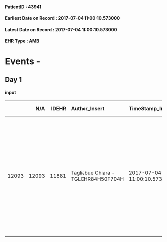 
#### PatientID : 43941
#### Earliest Date on Record : 2017-07-04 11:00:10.573000
#### Latest Date on Record : 2017-07-04 11:00:10.573000
#### EHR Type : AMB

# Events - 

## Day 1

#### input
|       |    N/A |   IDEHR | Author_Insert                       | TimeStamp_Insert           | EHRType   |   PatientID |   IDDigitalSignDocument | persone_vicine   |   Unnamed: 0_x.1 |   IDANAMNESI_SOCIALE | Patient   | FamigliaAltro   | Paziente_T   | FamigliaAltro_T   |   Non_Rilevabile_x.1 | Note_Non_Rilevabile_x.1   | opt_Problemi   | Note_I                                                                                                                                                                                            | chk_contr_sintomi   | chk_competenza                                 | opt_paziente_a      | opt_famiglia_a   | opt_adeguatezza   | ds_note_ad                                                                                                      | opt_paziente_solo   | ds_note_con                         | opt_presente_assente   | Presenza_minori   | Caregiver_principale   | opt_capacita     | ds_familiari_coinv                                                                                                   | opt_necessario   | opt_presente   | opt_risorse_ec   | opt_paziente_psi   | opt_Ins_vol   | opt_esenzione   | opt_inv_civile            |   ds_codice_es | Needs     | Domestic partnership   | Fragility   | opt_disponibilita_f   | opt_indennita_acc         | opt_legge                 | opt_famiglia_psi   | opt_disponibilit_paz   |
|------:|-------:|--------:|:------------------------------------|:---------------------------|:----------|------------:|------------------------:|:-----------------|-----------------:|---------------------:|:----------|:----------------|:-------------|:------------------|---------------------:|:--------------------------|:---------------|:--------------------------------------------------------------------------------------------------------------------------------------------------------------------------------------------------|:--------------------|:-----------------------------------------------|:--------------------|:-----------------|:------------------|:----------------------------------------------------------------------------------------------------------------|:--------------------|:------------------------------------|:-----------------------|:------------------|:-----------------------|:-----------------|:---------------------------------------------------------------------------------------------------------------------|:-----------------|:---------------|:-----------------|:-------------------|:--------------|:----------------|:--------------------------|---------------:|:----------|:-----------------------|:------------|:----------------------|:--------------------------|:--------------------------|:-------------------|:-----------------------|
| 12093 |  12093 |   11881 | Tagliabue Chiara - TGLCHR84H50F704H | 2017-07-04 11:00:10.573000 | AMB       |       43941 |                  803731 | N/A              |             6530 |                 4125 | Si#1      | Si#1            | No#0         | Si#1              |                    0 | NR                        | Si#1           | Il paziente conosce la diagnosi e l'estensione di malattia, sa che attualmente √® sospesa CT per edema cerebrale ma spera di poterla riprendere. I familiari sono consapevoli della terminalit√†. | controllo sintomi#0 | competenza/capacit√† assistenziale caregiver#0 | Sovradimensionate#0 | Congruenti#1     | Da valutare#2     | La moglie domani si sottoporr√† ad intervento chirurgico, da valutare la sua capacit√† assistenziale in seguito | No#0                | Vive con la moglie Pierina di 70 aa | Presente#1             | No#0              | wife                   | Incrementabile#1 | Due figli: Elena, coniugata con tre figli, abita nelle vicinanze. Paolo, convive e ha un figlio, vive a Pantigliate. | Si#1             | No#0           | Adeguate#1       | No#0               | No#0          | Si#1            | in fase di accertamento#2 |             48 | Clinici#0 | Coniuge/Convivente#0   | fisica#1    | Da verificare#2       | in fase di accertamento#2 | in fase di accertamento#2 | No#0               | Da verificare#2        |


